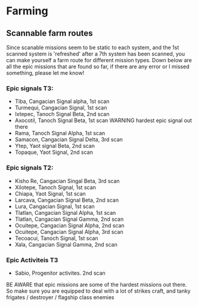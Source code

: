 # Farming

## Scannable farm routes
Since scanable missions seem to be static to each system, and the 1st scanned system is 'refreshed' after a 7th system has been scanned, you can make yourself a farm route for different mission types.
Down below are all the epic missions that are found so far, if there are any error or I missed something, please let me know!

### Epic signals T3:
- Tiba, Cangacian Signal alpha, 1st scan
- Turmequi, Cangacian Signal, 1st scan
- Ixtepec, Tanoch Signal Beta, 2nd scan
- Axocotil, Tanoch Signal Beta, 1st scan WARNING hardest epic signal out there
- Rama, Tanoch Signal Alpha, 1st scan
- Samacon, Cangacian Signal Delta, 3rd scan
- Ytep, Yaot signal Beta, 2nd scan
- Topaque, Yaot Signal, 2nd scan

### Epic signals T2:
- Kisho Re, Cangacian Singal Beta, 3rd scan
- Xilotepe, Tanoch Signal, 1st scan
- Chiapa, Yaot Signal, 1st scan
- Larcava, Cangacian Signal Beta, 2nd scan
- Lura, Cangacian Signal, 1st scan
- Tlatlan, Cangacian Signal Alpha, 1st scan
- Tlatlan, Cangacian Signal Gamma, 2nd scan
- Ocuitepe, Cangacian Signal Alpha, 2nd scan
- Ocuitepe, Cangacian Signal Alpha, 3rd scan
- Tecoacui, Tanoch Signal, 1st scan
- Xala, Cangacian Signal Gamma, 2nd scan

### Epic Activiteis T3
- Sabio, Progenitor activites. 2nd scan


BE AWARE that epic missions are some of the hardest missions out there. So make sure you are equipped to deal with a lot of strikes craft, and tanky frigates / destroyer  / flagship class enemies
